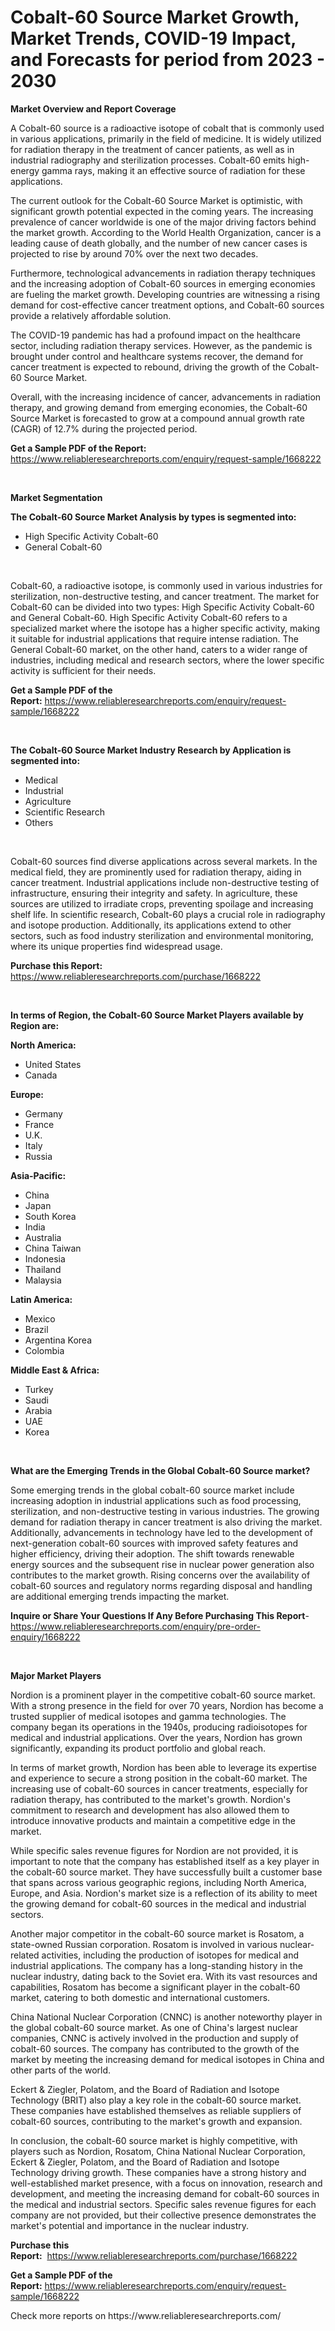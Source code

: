 <p><h1>Cobalt-60 Source Market Growth, Market Trends, COVID-19 Impact, and Forecasts for period from 2023 - 2030</h1></p><p><strong>Market Overview and Report Coverage</strong></p>
<p><p>A Cobalt-60 source is a radioactive isotope of cobalt that is commonly used in various applications, primarily in the field of medicine. It is widely utilized for radiation therapy in the treatment of cancer patients, as well as in industrial radiography and sterilization processes. Cobalt-60 emits high-energy gamma rays, making it an effective source of radiation for these applications.</p><p>The current outlook for the Cobalt-60 Source Market is optimistic, with significant growth potential expected in the coming years. The increasing prevalence of cancer worldwide is one of the major driving factors behind the market growth. According to the World Health Organization, cancer is a leading cause of death globally, and the number of new cancer cases is projected to rise by around 70% over the next two decades.</p><p>Furthermore, technological advancements in radiation therapy techniques and the increasing adoption of Cobalt-60 sources in emerging economies are fueling the market growth. Developing countries are witnessing a rising demand for cost-effective cancer treatment options, and Cobalt-60 sources provide a relatively affordable solution.</p><p>The COVID-19 pandemic has had a profound impact on the healthcare sector, including radiation therapy services. However, as the pandemic is brought under control and healthcare systems recover, the demand for cancer treatment is expected to rebound, driving the growth of the Cobalt-60 Source Market.</p><p>Overall, with the increasing incidence of cancer, advancements in radiation therapy, and growing demand from emerging economies, the Cobalt-60 Source Market is forecasted to grow at a compound annual growth rate (CAGR) of 12.7% during the projected period.</p></p>
<p><strong>Get a Sample PDF of the Report:</strong> <a href="https://www.reliableresearchreports.com/enquiry/request-sample/1668222">https://www.reliableresearchreports.com/enquiry/request-sample/1668222</a></p>
<p>&nbsp;</p>
<p><strong>Market Segmentation</strong></p>
<p><strong>The Cobalt-60 Source Market Analysis by types is segmented into:</strong></p>
<p><ul><li>High Specific Activity Cobalt-60</li><li>General Cobalt-60</li></ul></p>
<p>&nbsp;</p>
<p><p>Cobalt-60, a radioactive isotope, is commonly used in various industries for sterilization, non-destructive testing, and cancer treatment. The market for Cobalt-60 can be divided into two types: High Specific Activity Cobalt-60 and General Cobalt-60. High Specific Activity Cobalt-60 refers to a specialized market where the isotope has a higher specific activity, making it suitable for industrial applications that require intense radiation. The General Cobalt-60 market, on the other hand, caters to a wider range of industries, including medical and research sectors, where the lower specific activity is sufficient for their needs.</p></p>
<p><strong>Get a Sample PDF of the Report:</strong>&nbsp;<a href="https://www.reliableresearchreports.com/enquiry/request-sample/1668222">https://www.reliableresearchreports.com/enquiry/request-sample/1668222</a></p>
<p>&nbsp;</p>
<p><strong>The Cobalt-60 Source Market Industry Research by Application is segmented into:</strong></p>
<p><ul><li>Medical</li><li>Industrial</li><li>Agriculture</li><li>Scientific Research</li><li>Others</li></ul></p>
<p>&nbsp;</p>
<p><p>Cobalt-60 sources find diverse applications across several markets. In the medical field, they are prominently used for radiation therapy, aiding in cancer treatment. Industrial applications include non-destructive testing of infrastructure, ensuring their integrity and safety. In agriculture, these sources are utilized to irradiate crops, preventing spoilage and increasing shelf life. In scientific research, Cobalt-60 plays a crucial role in radiography and isotope production. Additionally, its applications extend to other sectors, such as food industry sterilization and environmental monitoring, where its unique properties find widespread usage.</p></p>
<p><strong>Purchase this Report:</strong>&nbsp; <a href="https://www.reliableresearchreports.com/purchase/1668222">https://www.reliableresearchreports.com/purchase/1668222</a></p>
<p>&nbsp;</p>
<p><strong>In terms of Region, the Cobalt-60 Source Market Players available by Region are:</strong></p>
<p>
    <p> <strong> North America: </strong>
        <ul>
            <li>United States</li>
            <li>Canada</li>
        </ul>
        </p> 
    <p> <strong> Europe: </strong>
        <ul>
            <li>Germany</li>
            <li>France</li>
            <li>U.K.</li>
            <li>Italy</li>
            <li>Russia</li>
        </ul>
        </p> 
    <p> <strong> Asia-Pacific: </strong>
        <ul>
            <li>China</li>
            <li>Japan</li>
            <li>South Korea</li>
            <li>India</li>
            <li>Australia</li>
            <li>China Taiwan</li>
            <li>Indonesia</li>
            <li>Thailand</li>
            <li>Malaysia</li>
        </ul>
        </p> 
    <p> <strong> Latin America: </strong>
        <ul>
            <li>Mexico</li>
            <li>Brazil</li>
            <li>Argentina Korea</li>
            <li>Colombia</li>
        </ul>
        </p> 
    <p> <strong> Middle East & Africa: </strong>
        <ul>
            <li>Turkey</li>
            <li>Saudi</li>
            <li>Arabia</li>
            <li>UAE</li>
            <li>Korea</li>
        </ul>
    </p>
    </p>
<p>&nbsp;</p>
<p><strong>What are the Emerging Trends in the Global Cobalt-60 Source market?</strong></p>
<p><p>Some emerging trends in the global cobalt-60 source market include increasing adoption in industrial applications such as food processing, sterilization, and non-destructive testing in various industries. The growing demand for radiation therapy in cancer treatment is also driving the market. Additionally, advancements in technology have led to the development of next-generation cobalt-60 sources with improved safety features and higher efficiency, driving their adoption. The shift towards renewable energy sources and the subsequent rise in nuclear power generation also contributes to the market growth. Rising concerns over the availability of cobalt-60 sources and regulatory norms regarding disposal and handling are additional emerging trends impacting the market.</p></p>
<p><strong>Inquire or Share Your Questions If Any Before Purchasing This Report</strong>- <a href="https://www.reliableresearchreports.com/enquiry/pre-order-enquiry/1668222">https://www.reliableresearchreports.com/enquiry/pre-order-enquiry/1668222</a></p>
<p>&nbsp;</p>
<p><strong>Major Market Players</strong></p>
<p><p>Nordion is a prominent player in the competitive cobalt-60 source market. With a strong presence in the field for over 70 years, Nordion has become a trusted supplier of medical isotopes and gamma technologies. The company began its operations in the 1940s, producing radioisotopes for medical and industrial applications. Over the years, Nordion has grown significantly, expanding its product portfolio and global reach.</p><p>In terms of market growth, Nordion has been able to leverage its expertise and experience to secure a strong position in the cobalt-60 market. The increasing use of cobalt-60 sources in cancer treatments, especially for radiation therapy, has contributed to the market's growth. Nordion's commitment to research and development has also allowed them to introduce innovative products and maintain a competitive edge in the market.</p><p>While specific sales revenue figures for Nordion are not provided, it is important to note that the company has established itself as a key player in the cobalt-60 source market. They have successfully built a customer base that spans across various geographic regions, including North America, Europe, and Asia. Nordion's market size is a reflection of its ability to meet the growing demand for cobalt-60 sources in the medical and industrial sectors.</p><p>Another major competitor in the cobalt-60 source market is Rosatom, a state-owned Russian corporation. Rosatom is involved in various nuclear-related activities, including the production of isotopes for medical and industrial applications. The company has a long-standing history in the nuclear industry, dating back to the Soviet era. With its vast resources and capabilities, Rosatom has become a significant player in the cobalt-60 market, catering to both domestic and international customers.</p><p>China National Nuclear Corporation (CNNC) is another noteworthy player in the global cobalt-60 source market. As one of China's largest nuclear companies, CNNC is actively involved in the production and supply of cobalt-60 sources. The company has contributed to the growth of the market by meeting the increasing demand for medical isotopes in China and other parts of the world.</p><p>Eckert & Ziegler, Polatom, and the Board of Radiation and Isotope Technology (BRIT) also play a key role in the cobalt-60 source market. These companies have established themselves as reliable suppliers of cobalt-60 sources, contributing to the market's growth and expansion.</p><p>In conclusion, the cobalt-60 source market is highly competitive, with players such as Nordion, Rosatom, China National Nuclear Corporation, Eckert & Ziegler, Polatom, and the Board of Radiation and Isotope Technology driving growth. These companies have a strong history and well-established market presence, with a focus on innovation, research and development, and meeting the increasing demand for cobalt-60 sources in the medical and industrial sectors. Specific sales revenue figures for each company are not provided, but their collective presence demonstrates the market's potential and importance in the nuclear industry.</p></p>
<p><strong>Purchase this Report:</strong>&nbsp;&nbsp;<a href="https://www.reliableresearchreports.com/purchase/1668222">https://www.reliableresearchreports.com/purchase/1668222</a></p>
<p></p>
<p><strong>Get a Sample PDF of the Report:</strong>&nbsp;<a href="https://www.reliableresearchreports.com/enquiry/request-sample/1668222">https://www.reliableresearchreports.com/enquiry/request-sample/1668222</a></p>
<p>Check more reports on https://www.reliableresearchreports.com/</p>